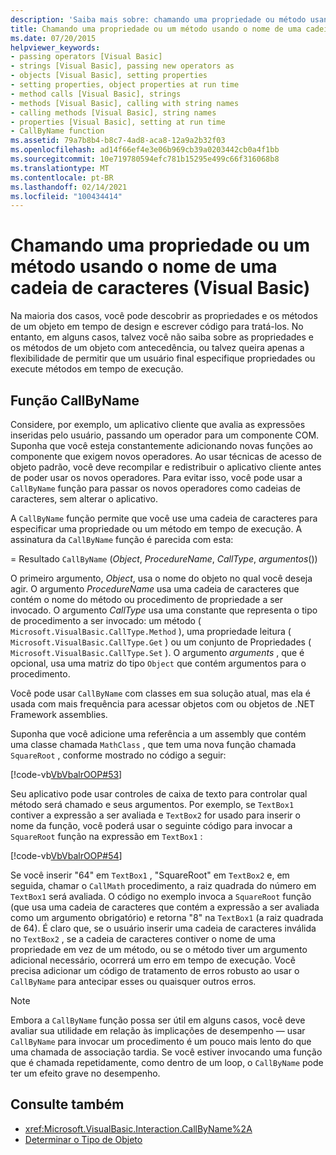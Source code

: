 ```yaml
---
description: 'Saiba mais sobre: chamando uma propriedade ou método usando um nome de cadeia de caracteres (Visual Basic)'
title: Chamando uma propriedade ou um método usando o nome de uma cadeia de caracteres
ms.date: 07/20/2015
helpviewer_keywords:
- passing operators [Visual Basic]
- strings [Visual Basic], passing new operators as
- objects [Visual Basic], setting properties
- setting properties, object properties at run time
- method calls [Visual Basic], strings
- methods [Visual Basic], calling with string names
- calling methods [Visual Basic], string names
- properties [Visual Basic], setting at run time
- CallByName function
ms.assetid: 79a7b8b4-b8c7-4ad8-aca8-12a9a2b32f03
ms.openlocfilehash: ad14f66ef4e3e06b969cb39a0203442cb0a4f1bb
ms.sourcegitcommit: 10e719780594efc781b15295e499c66f316068b8
ms.translationtype: MT
ms.contentlocale: pt-BR
ms.lasthandoff: 02/14/2021
ms.locfileid: "100434414"
---
```

# <a name="calling-a-property-or-method-using-a-string-name-visual-basic"></a>Chamando uma propriedade ou um método usando o nome de uma cadeia de caracteres (Visual Basic)

Na maioria dos casos, você pode descobrir as propriedades e os métodos de um objeto em tempo de design e escrever código para tratá-los. No entanto, em alguns casos, talvez você não saiba sobre as propriedades e os métodos de um objeto com antecedência, ou talvez queira apenas a flexibilidade de permitir que um usuário final especifique propriedades ou execute métodos em tempo de execução.  
  
## <a name="callbyname-function"></a>Função CallByName  

 Considere, por exemplo, um aplicativo cliente que avalia as expressões inseridas pelo usuário, passando um operador para um componente COM. Suponha que você esteja constantemente adicionando novas funções ao componente que exigem novos operadores. Ao usar técnicas de acesso de objeto padrão, você deve recompilar e redistribuir o aplicativo cliente antes de poder usar os novos operadores. Para evitar isso, você pode usar a `CallByName` função para passar os novos operadores como cadeias de caracteres, sem alterar o aplicativo.  
  
 A `CallByName` função permite que você use uma cadeia de caracteres para especificar uma propriedade ou um método em tempo de execução. A assinatura da `CallByName` função é parecida com esta:  
  
   =  Resultado `CallByName` (*Object*, *ProcedureName*, *CallType*, *argumentos*())  
  
 O primeiro argumento, *Object*, usa o nome do objeto no qual você deseja agir. O argumento *ProcedureName* usa uma cadeia de caracteres que contém o nome do método ou procedimento de propriedade a ser invocado. O argumento *CallType* usa uma constante que representa o tipo de procedimento a ser invocado: um método ( `Microsoft.VisualBasic.CallType.Method` ), uma propriedade leitura ( `Microsoft.VisualBasic.CallType.Get` ) ou um conjunto de Propriedades ( `Microsoft.VisualBasic.CallType.Set` ). O argumento *arguments* , que é opcional, usa uma matriz do tipo `Object` que contém argumentos para o procedimento.  
  
 Você pode usar `CallByName` com classes em sua solução atual, mas ela é usada com mais frequência para acessar objetos com ou objetos de .NET Framework assemblies.  
  
 Suponha que você adicione uma referência a um assembly que contém uma classe chamada `MathClass` , que tem uma nova função chamada `SquareRoot` , conforme mostrado no código a seguir:  
  
 [!code-vb[VbVbalrOOP#53](~/samples/snippets/visualbasic/VS_Snippets_VBCSharp/VbVbalrOOP/VB/OOP.vb#53)]  
  
 Seu aplicativo pode usar controles de caixa de texto para controlar qual método será chamado e seus argumentos. Por exemplo, se `TextBox1` contiver a expressão a ser avaliada e `TextBox2` for usado para inserir o nome da função, você poderá usar o seguinte código para invocar a `SquareRoot` função na expressão em `TextBox1` :  
  
 [!code-vb[VbVbalrOOP#54](~/samples/snippets/visualbasic/VS_Snippets_VBCSharp/VbVbalrOOP/VB/OOP.vb#54)]  
  
 Se você inserir "64" em `TextBox1` , "SquareRoot" em `TextBox2` e, em seguida, chamar o `CallMath` procedimento, a raiz quadrada do número em `TextBox1` será avaliada. O código no exemplo invoca a `SquareRoot` função (que usa uma cadeia de caracteres que contém a expressão a ser avaliada como um argumento obrigatório) e retorna "8" na `TextBox1` (a raiz quadrada de 64). É claro que, se o usuário inserir uma cadeia de caracteres inválida no `TextBox2` , se a cadeia de caracteres contiver o nome de uma propriedade em vez de um método, ou se o método tiver um argumento adicional necessário, ocorrerá um erro em tempo de execução. Você precisa adicionar um código de tratamento de erros robusto ao usar o `CallByName` para antecipar esses ou quaisquer outros erros.  
  
> [!NOTE]
> Embora a `CallByName` função possa ser útil em alguns casos, você deve avaliar sua utilidade em relação às implicações de desempenho — usar `CallByName` para invocar um procedimento é um pouco mais lento do que uma chamada de associação tardia. Se você estiver invocando uma função que é chamada repetidamente, como dentro de um loop, o `CallByName` pode ter um efeito grave no desempenho.  
  
## <a name="see-also"></a>Consulte também

- <xref:Microsoft.VisualBasic.Interaction.CallByName%2A>
- [Determinar o Tipo de Objeto](determining-object-type.md)
